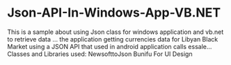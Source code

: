 # Json-API-In-Windows-App-VB.NET
This is a sample about using Json class for windows application and vb.net to retrieve data ...
the application getting currencies data for Libyan Black Market using a JSON API that used in android application calls essale...
Classes and Libraries used: 
NewsofttoJson Bunifu For UI Design
